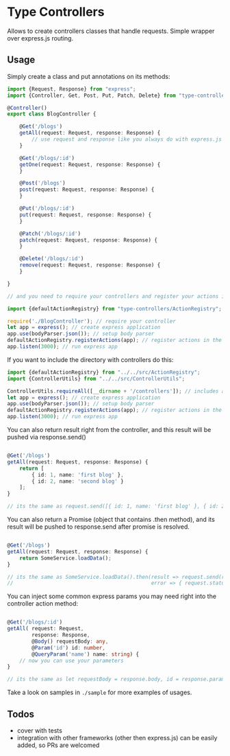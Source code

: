 # Type Controllers

Allows to create controllers classes that handle requests.
Simple wrapper over express.js routing.

## Usage

Simply create a class and put annotations on its methods:

```typescript
import {Request, Response} from "express";
import {Controller, Get, Post, Put, Patch, Delete} from "type-controllers/Annotations";

@Controller()
export class BlogController {

    @Get('/blogs')
    getAll(request: Request, response: Response) {
        // use request and response like you always do with express.js ...
    }

    @Get('/blogs/:id')
    getOne(request: Request, response: Response) {
    }

    @Post('/blogs')
    post(request: Request, response: Response) {
    }

    @Put('/blogs/:id')
    put(request: Request, response: Response) {
    }

    @Patch('/blogs/:id')
    patch(request: Request, response: Response) {
    }

    @Delete('/blogs/:id')
    remove(request: Request, response: Response) {
    }

}

// and you need to require your controllers and register your actions in express application this way:

import {defaultActionRegistry} from "type-controllers/ActionRegistry";

require('./BlogController'); // require your controller
let app = express(); // create express application
app.use(bodyParser.json()); // setup body parser
defaultActionRegistry.registerActions(app); // register actions in the app
app.listen(3000); // run express app
```

If you want to include the directory with controllers do this:

```typescript
import {defaultActionRegistry} from "../../src/ActionRegistry";
import {ControllerUtils} from "../../src/ControllerUtils";

ControllerUtils.requireAll([__dirname + '/controllers']); // includes all controllers in the directory
let app = express(); // create express application
app.use(bodyParser.json()); // setup body parser
defaultActionRegistry.registerActions(app); // register actions in the app
app.listen(3000); // run express app
```

You can also return result right from the controller, and this result will be pushed via response.send()

```typescript

@Get('/blogs')
getAll(request: Request, response: Response) {
    return [
        { id: 1, name: 'first blog' },
        { id: 2, name: 'second blog' }
    ];
}

// its the same as request.send([{ id: 1, name: 'first blog' }, { id: 2, name: 'second blog' }]);

```

You can also return a Promise (object that contains .then method), and its result will be pushed to response.send after
promise is resolved.

```typescript

@Get('/blogs')
getAll(request: Request, response: Response) {
    return SomeService.loadData();
}

// its the same as SomeService.loadData().then(result => request.send(result), 
//                                             error => { request.status(500); request.send(error) });

```

You can inject some common express params you may need right into the controller action method:

```typescript

@Get('/blogs/:id')
getAll( request: Request,
        response: Response,
        @Body() requestBody: any,
        @Param('id') id: number,
        @QueryParam('name') name: string) {
    // now you can use your parameters
}

// its the same as let requestBody = response.body, id = response.params.id, name = response.query.name; 

```

Take a look on samples in `./sample` for more examples of usages.

## Todos

* cover with tests
* integration with other frameworks (other then express.js) can be easily added, so PRs are welcomed
